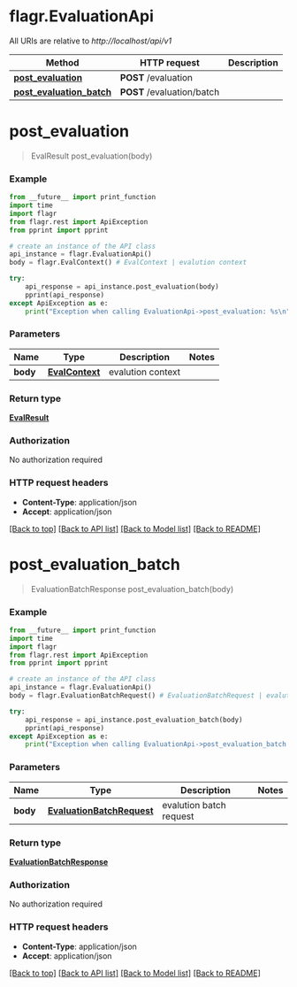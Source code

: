 # flagr.EvaluationApi

All URIs are relative to *http://localhost/api/v1*

Method | HTTP request | Description
------------- | ------------- | -------------
[**post_evaluation**](EvaluationApi.md#post_evaluation) | **POST** /evaluation | 
[**post_evaluation_batch**](EvaluationApi.md#post_evaluation_batch) | **POST** /evaluation/batch | 


# **post_evaluation**
> EvalResult post_evaluation(body)



### Example
```python
from __future__ import print_function
import time
import flagr
from flagr.rest import ApiException
from pprint import pprint

# create an instance of the API class
api_instance = flagr.EvaluationApi()
body = flagr.EvalContext() # EvalContext | evalution context

try:
    api_response = api_instance.post_evaluation(body)
    pprint(api_response)
except ApiException as e:
    print("Exception when calling EvaluationApi->post_evaluation: %s\n" % e)
```

### Parameters

Name | Type | Description  | Notes
------------- | ------------- | ------------- | -------------
 **body** | [**EvalContext**](EvalContext.md)| evalution context | 

### Return type

[**EvalResult**](EvalResult.md)

### Authorization

No authorization required

### HTTP request headers

 - **Content-Type**: application/json
 - **Accept**: application/json

[[Back to top]](#) [[Back to API list]](../README.md#documentation-for-api-endpoints) [[Back to Model list]](../README.md#documentation-for-models) [[Back to README]](../README.md)

# **post_evaluation_batch**
> EvaluationBatchResponse post_evaluation_batch(body)



### Example
```python
from __future__ import print_function
import time
import flagr
from flagr.rest import ApiException
from pprint import pprint

# create an instance of the API class
api_instance = flagr.EvaluationApi()
body = flagr.EvaluationBatchRequest() # EvaluationBatchRequest | evalution batch request

try:
    api_response = api_instance.post_evaluation_batch(body)
    pprint(api_response)
except ApiException as e:
    print("Exception when calling EvaluationApi->post_evaluation_batch: %s\n" % e)
```

### Parameters

Name | Type | Description  | Notes
------------- | ------------- | ------------- | -------------
 **body** | [**EvaluationBatchRequest**](EvaluationBatchRequest.md)| evalution batch request | 

### Return type

[**EvaluationBatchResponse**](EvaluationBatchResponse.md)

### Authorization

No authorization required

### HTTP request headers

 - **Content-Type**: application/json
 - **Accept**: application/json

[[Back to top]](#) [[Back to API list]](../README.md#documentation-for-api-endpoints) [[Back to Model list]](../README.md#documentation-for-models) [[Back to README]](../README.md)

